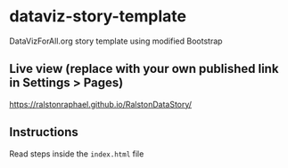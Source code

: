 # dataviz-story-template
DataVizForAll.org story template using modified Bootstrap

## Live view (replace with your own published link in Settings > Pages)
https://ralstonraphael.github.io/RalstonDataStory/

## Instructions
Read steps inside the `index.html` file
